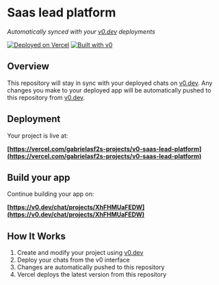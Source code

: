 # Saas lead platform

*Automatically synced with your [v0.dev](https://v0.dev) deployments*

[![Deployed on Vercel](https://img.shields.io/badge/Deployed%20on-Vercel-black?style=for-the-badge&logo=vercel)](https://vercel.com/gabrielasf2s-projects/v0-saas-lead-platform)
[![Built with v0](https://img.shields.io/badge/Built%20with-v0.dev-black?style=for-the-badge)](https://v0.dev/chat/projects/XhFHMUaFEDW)

## Overview

This repository will stay in sync with your deployed chats on [v0.dev](https://v0.dev).
Any changes you make to your deployed app will be automatically pushed to this repository from [v0.dev](https://v0.dev).

## Deployment

Your project is live at:

**[https://vercel.com/gabrielasf2s-projects/v0-saas-lead-platform](https://vercel.com/gabrielasf2s-projects/v0-saas-lead-platform)**

## Build your app

Continue building your app on:

**[https://v0.dev/chat/projects/XhFHMUaFEDW](https://v0.dev/chat/projects/XhFHMUaFEDW)**

## How It Works

1. Create and modify your project using [v0.dev](https://v0.dev)
2. Deploy your chats from the v0 interface
3. Changes are automatically pushed to this repository
4. Vercel deploys the latest version from this repository